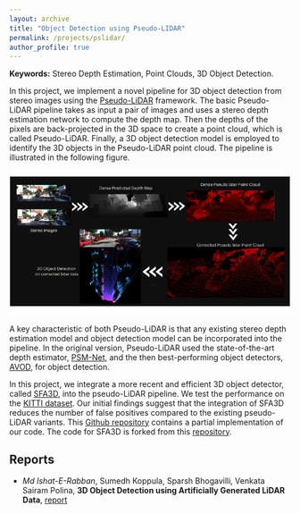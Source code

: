 ```yaml
---
layout: archive
title: "Object Detection using Pseudo-LIDAR"
permalink: /projects/pslidar/
author_profile: true
---
```


**Keywords:** Stereo Depth Estimation, Point Clouds, 3D Object Detection. 

In this project, we implement a novel pipeline for 3D object detection from stereo images using the [Pseudo-LiDAR](https://arxiv.org/abs/1812.07179) framework. The basic Pseudo-LiDAR pipeline takes as input a pair of images and uses a stereo depth estimation network to compute the depth map. Then the depths of the pixels are back-projected in the 3D space to create a point cloud, which is called Pseudo-LiDAR. Finally, a 3D object detection model is employed to identify the 3D objects in the Pseudo-LiDAR point cloud. The pipeline is illustrated in the following figure.

<p align="center">
  <img src="/images/pslidar.png" width="700"/>
</p> 

A key characteristic of both Pseudo-LiDAR is that any existing stereo depth estimation model and object detection model can be incorporated into the pipeline. In the original version, Pseudo-LiDAR used the state-of-the-art depth estimator, [PSM-Net](https://arxiv.org/abs/1803.08669), and the then best-performing object detectors, [AVOD](https://arxiv.org/abs/1712.02294), for object detection.

In this project, we integrate a more recent and efficient 3D object detector, called [SFA3D](https://github.com/maudzung/SFA3D), into the pseudo-LiDAR pipeline. We test the performance on the [KITTI dataset](https://ieeexplore.ieee.org/document/6248074). Our initial findings suggest that the integration of SFA3D reduces the number of false positives compared to the existing pseudo-LiDAR variants. This [Github repository](https://github.com/ieranik/ps_lidar) contains a partial implementation of our code. The code for SFA3D is forked from this [repository](https://github.com/maudzung/SFA3D). 



Reports
----

- *Md Ishat-E-Rabban*, Sumedh Koppula, Sparsh Bhogavilli, Venkata Sairam Polina, **3D Object Detection using Artificially Generated LiDAR Data**, [report](https://ieranik.github.io/files/ps_lidar.pdf)
